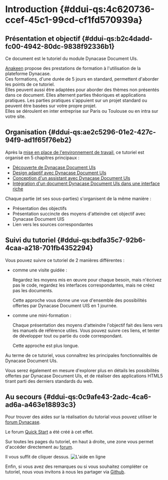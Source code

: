 # Introduction {#ddui-qs:4c620736-ccef-45c1-99cd-cf1fd570939a}

## Présentation et objectif {#ddui-qs:b2c4dadd-fc00-4942-80dc-9838f92336b1}

Ce document est le tutoriel du module Dynacase Document UIs.

[Anakeen][anakeen_services] propose des prestations de formation à l'utilisation de la plateforme Dynacase.  
Ces formations, d'une durée de 5 jours en standard, permettent d'aborder les points de ce tutoriel.  
Elles peuvent aussi être adaptées pour aborder des thèmes non présentés dans ce document.
Elles alternent parties théoriques et applications pratiques. Les parties pratiques s'appuient sur un projet standard
ou peuvent être basées sur votre propre projet.  
Elles se déroulent en inter entreprise sur Paris ou Toulouse ou en intra sur votre site.

## Organisation {#ddui-qs:ae2c5296-01e2-427c-94f9-ad1f65f76eb2}

Après la [mise en place de l'environnement de travail][chapter_preparation],
ce tutoriel est organisé en 5 chapitres principaux :

-   [Découverte de Dynacase Document UIs][chapter_decouverte]
-   [Design adaptif avec Dynacase Document UIs][chapter_responsive]
-   [Conception d'un assistant avec Dynacase Document UIs][chapter_wizard]
-   [Intégration d'un document Dynacase Document UIs dans une interface riche][chapter_integration]

Chaque partie (et ses sous-parties) s'organisent de la même manière :

-   Présentation des objectifs
-   Présentation succincte des moyens d'atteindre cet objectif avec Dynacase Document UIS
-   Lien vers les sources correspondantes

## Suivi du tutoriel {#ddui-qs:bdfa35c7-92b6-4caa-a218-701fb4352294}

Vous pouvez suivre ce tutoriel de 2 manières différentes :

-   comme une visite guidée :
    
    Regardez les moyens mis en œuvre pour chaque besoin, mais n'écrivez pas le code,
    regardez les interfaces correspondantes, mais ne créez pas les documents.
    
    <span class="flag inline nota-bene"></span> Cette approche vous donne une vue d'ensemble
    des possibilités offertes par Dynacase Document UIS en 1 journée.

-   comme une mini-formation :
    
    Chaque présentation des moyens d'atteindre l'objectif fait des liens vers les manuels de référence utiles.
    Vous pouvez suivre ces liens, et tenter de développer tout ou partie du code correspondant.
    
    <span class="flag inline nota-bene"></span> Cette approche est plus longue.

Au terme de ce tutoriel, vous connaîtrez les principales fonctionnalités de Dynacase Document UIs.

Vous serez également en mesure d'explorer plus en détails les possibilités offertes par Dynacase Document UIs,
et de réaliser des applications HTML5 tirant parti des derniers standards du web.

## Au secours {#ddui-qs:0c9afe43-2adc-4ca6-ad6a-a463e18893c3}

Pour trouver des aides sur la réalisation du tutorial vous pouvez utiliser le [forum Dynacase][forum_dynacase].

Le forum [Quick Start][forum_dynacase_qs] a été créé à cet effet.

Sur toutes les pages du tutoriel, en haut à droite,
une zone vous permet d'accéder directement au [forum][forum_dynacase_qs].

Il vous suffit de cliquer dessus.
![L'aide en ligne](help-access.png)

Enfin, si vous avez des remarques ou si vous souhaitez compléter ce tutoriel,
nous vous invitons à nous les partager via [Github][quickstart_repo].

<!-- links -->
[anakeen_services]:     http://anakeen.com/#services
[chapter_preparation]:  #ddui-qs:43ec59c9-4460-4981-81d4-ffc475843c24
[chapter_decouverte]:   #ddui-qs:240c8ae1-aa60-4e5b-a5d2-2872685b1389
[chapter_responsive]:   #ddui-qs:92f1caed-e4f6-472e-8770-eed318c3a207
[chapter_wizard]:       #ddui-qs:d0e9dddc-6336-4cc9-ac82-97cd72bfd0d4
[chapter_integration]:  #ddui-qs:18df3951-83c8-4b85-a3b1-3a10c7efc2dd
[forum_dynacase]:       http://forum.dynacase.org/
[forum_dynacase_qs]:    http://forum.dynacase.org/viewforum.php?id=23
[quickstart_repo]:      https://github.com/Anakeen/dynacase-quick-start-ddui
